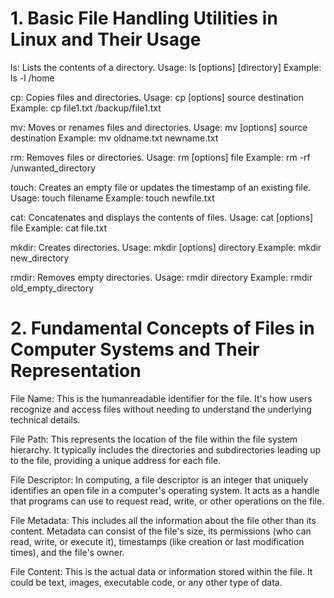 # 1. Basic File Handling Utilities in Linux and Their Usage

ls: Lists the contents of a directory.
Usage: ls [options] [directory]
Example: ls -l /home

cp: Copies files and directories.
Usage: cp [options] source destination
Example: cp file1.txt /backup/file1.txt

mv: Moves or renames files and directories.
Usage: mv [options] source destination
Example: mv oldname.txt newname.txt

rm: Removes files or directories.
Usage: rm [options] file
Example: rm -rf /unwanted_directory

touch: Creates an empty file or updates the timestamp of an existing file.
Usage: touch filename
Example: touch newfile.txt

cat: Concatenates and displays the contents of files.
Usage: cat [options] file
Example: cat file.txt

mkdir: Creates directories.
Usage: mkdir [options] directory
Example: mkdir new_directory

rmdir: Removes empty directories.
Usage: rmdir directory
Example: rmdir old_empty_directory


# 2. Fundamental Concepts of Files in Computer Systems and Their Representation

 File Name: This is the humanreadable identifier for the file. It's how users recognize and access files without needing to understand the underlying technical details.

 File Path: This represents the location of the file within the file system hierarchy. It typically includes the directories and subdirectories leading up to the file, providing a unique address for each file.

 File Descriptor: In computing, a file descriptor is an integer that uniquely identifies an open file in a computer's operating system. It acts as a handle that programs can use to request read, write, or other operations on the file.

 File Metadata: This includes all the information about the file other than its content. Metadata can consist of the file's size, its permissions (who can read, write, or execute it), timestamps (like creation or last modification times), and the file's owner.

 File Content: This is the actual data or information stored within the file. It could be text, images, executable code, or any other type of data.
